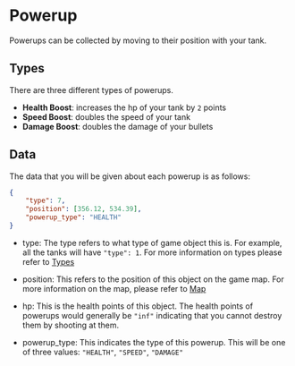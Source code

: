 # Powerup

Powerups can be collected by moving to their position with your tank.

## Types

There are three different types of powerups.

* **Health Boost**: increases the hp of your tank by `2` points
* **Speed Boost**: doubles the speed of your tank
* **Damage Boost**: doubles the damage of your bullets

## Data

The data that you will be given about each powerup is as follows:

```json
{
    "type": 7,
    "position": [356.12, 534.39],
    "powerup_type": "HEALTH"
}
```

* type: The type refers to what type of game object this is. For example, all the tanks will have `"type": 1`. For more information on types please refer to [Types](types.md)

* position: This refers to the position of this object on the game map. For more information on the map, please refer to [Map](map.md)

* hp: This is the health points of this object. The health points of powerups would generally be `"inf"` indicating that you cannot destroy them by shooting at them.

* powerup_type: This indicates the type of this powerup. This will be one of three values: `"HEALTH"`, `"SPEED"`, `"DAMAGE"`
